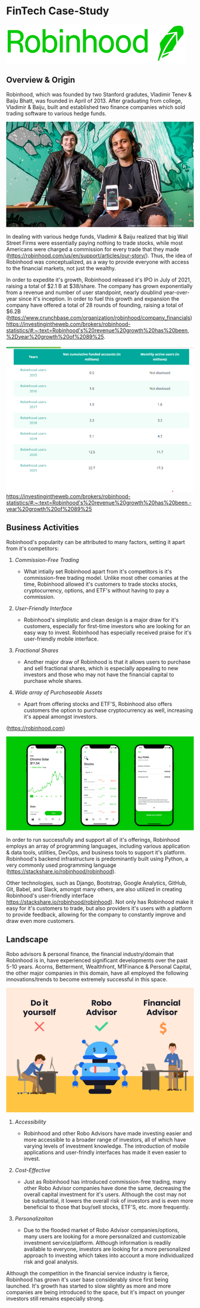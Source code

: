 # FinTech Case-Study

![Logo](Logo.png)

## **Overview & Origin**


Robinhood, which was founded by two Stanford gradutes, Vladimir Tenev & Baiju Bhatt, was founded in April of 2013. After graduating from college, Vladimir & Baiju, built and established two finance companies which sold trading software to various hedge funds.


![Founders](bhattbaijutenevvladimir041017tj-1_750xx7024-3951-0-369.jpg)


In dealing with various hedge funds, Vladimir & Baiju realized that big Wall Street Firms were essentially paying nothing to trade stocks, while most Americans were charged a commission for every trade that they made (https://robinhood.com/us/en/support/articles/our-story/). Thus, the idea of Robinhood was conceptualized, as a way to provide everyone with access to the financial markets, not just the wealthy. 

In order to expedite it's growth, Robinhood released it's IPO in July of 2021, raising a total of $2.1 B at $38/share. The company has grown exponentially from a revenue and number of user standpoint, nearly doublind year-over-year since it's inception. In order to fuel this growth and expansion the company have offered a total of 28 rounds of founding, raising a total of $6.2B (https://www.crunchbase.com/organization/robinhood/company_financials)
https://investingintheweb.com/brokers/robinhood-statistics/#:~:text=Robinhood's%20revenue%20growth%20has%20been,%2Dyear%20growth%20of%2089%25.

![Users](Users.png)
https://investingintheweb.com/brokers/robinhood-statistics/#:~:text=Robinhood's%20revenue%20growth%20has%20been,-year%20growth%20of%2089%25

## **Business Activities**

Robinhood's popularity can be attributed to many factors, setting it apart from it's competitors:

1) *Commission-Free Trading*
	- What intially set Robinhood apart from it's competitors is it's commission-free trading model. Unlike most other comanies at the time, Robinhood allowed it's customers to trade stocks stocks, cryptocurrency, options, and ETF's without having to pay a commission.
	
2) *User-Friendly Interface*
	- Robinhood's simplistic and clean design is a major draw for it's customers, especially for first-time investors who are looking for an easy way to invest. Robinhood has especially received praise for it's user-friendly mobile interface.
	
3) *Fractional Shares*
	- Another major draw of Robinhood is that it allows users to purchase and sell 	fractional shares, which is especially appealing to new investors and those who may not have the financial capital to purchase whole shares.
	
4) *Wide array of Purchaseable Assets*
	- Apart from offering stocks and ETF'S, Robinhood also offers customers the option to 	purchase cryptocurrency as well, increasing it's appeal amongst investors.
	
(https://robinhood.com)

![Interface](Interface.png)

In order to run successfully and support all of it's offerings, Robinhood employs an array of programming languages, including various application & data tools, utilities, DevOps, and business tools to support it's platform. Robinhood's backend infrastructure is predominantly built using Python, a very commonly used programming language (https://stackshare.io/robinhood/robinhood).

Other technologies, such as Django, Bootstrap, Google Analytics, GitHub, Git, Babel, and Slack, amongst many others, are also utilized in creating Robinhood's user-friendly interface https://stackshare.io/robinhood/robinhood).  Not only has Robinhood make it easy for it's customers to trade, but also providers it's users with a platform to provide feedback, allowing for the company to constantly improve and draw even more customers.

## **Landscape**

Robo advisors & personal finance, the financial industry/domain that Robinhood is in, have experienced significant developments over the past 5-10 years. Acorns, Betterment, Wealthfront, M1Finance & Personal Capital, the other major companies in this domain, have all employed the following innovations/trends to become extremely successful in this space.

![Robo](robo.png)

1) *Accessibility*
	- Robinhood and other Robo Advisors have made investing easier and more accessible to a broader range of investors, all of which have varying levels of investment knowledge. The introduction of mobile applications and user-frindly interfaces has made it even easier to invest.

2) *Cost-Effective*
	- Just as Robinhood has introduced commission-free trading, many other Robo Advisor companies have done the same, decreasing the overall capital investment for it's users. Although the cost may not be substantial, it lowers the overall risk of investors and is even more beneficial to those that buy/sell stocks, ETF'S, etc. more frequently.
	
3) *Personalizaiton*
	- Due to the flooded market of Robo Advisor companies/options, many users are 	looking for a more personalized and customizable investment service/platform. Although 	information is readily available to everyone, investors are looking for a more 	personalized approach to investing which takes into account a more individualized risk 	and goal analysis.
	
Although the competition in the financial service industry is fierce, Robinhood has grown it's user base considerably since first being launched. It's growth has started to slow slightly as more and more companies are being introduced to the space, but it's impact on younger investors still remains especially strong.



